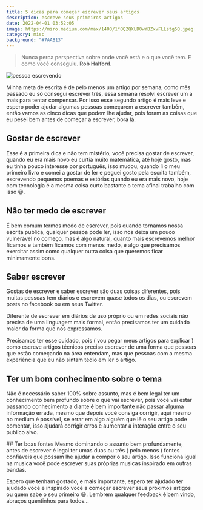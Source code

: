 ```yaml
---
title: 5 dicas para começar escrever seus artigos
description: escreve seus primeiros artigos
date: 2022-04-01 03:52:05
image: https://miro.medium.com/max/1400/1*OQ2QXLD0wYBZxvFLLstg5Q.jpeg
category: misc
background: "#7AAB13"
---
```


>Nunca perca perspectiva sobre onde você está e o que você tem. E como você conseguiu. **Rob Halford.**

![pessoa escrevendo](https://miro.medium.com/max/1400/1*OQ2QXLD0wYBZxvFLLstg5Q.jpeg)

Minha meta de escrita é de pelo menos um artigo por semana, como mês passado eu só consegui escrever três, essa semana resolvi escrever um a mais para tentar compensar. Por isso esse segundo artigo é mais leve e espero poder ajudar algumas pessoas começarem a escrever também, então vamos as cinco dicas que podem lhe ajudar, pois foram as coisas que eu pesei bem antes de começar a escrever, bora lá.

## Gostar de escrever
Esse é a primeira dica e não tem mistério, você precisa gostar de escrever, quando eu era mais novo eu curtia muito matemática, até hoje gosto, mas eu tinha pouco interesse por português, isso mudou, quando li o meu primeiro livro e comei a gostar de ler e peguei gosto pela escrita também, escrevendo pequenos poemas e estórias quando eu era mais novo, hoje com tecnologia é a mesma coisa curto bastante o tema afinal trabalho com isso 😃.

## Não ter medo de escrever
É bem comum termos medo de escrever, pois quando tornamos nossa escrita publica, qualquer pessoa pode ler, isso nos deixa um pouco vulnerável no começo, mas é algo natural, quanto mais escrevemos melhor ficamos e também ficamos com menos medo, é algo que precisamos exercitar assim como qualquer outra coisa que queremos ficar minimamente bons.

## Saber escrever
Gostas de escrever e saber escrever são duas coisas diferentes, pois muitas pessoas tem diários e escrevem quase todos os dias, ou escrevem posts no facebook ou em seus Twitter.

Diferente de escrever em diários de uso próprio ou em redes sociais não precisa de uma linguagem mais formal, então precisamos ter um cuidado maior da forma que nos expressamos.

Precisamos ter esse cuidado, pois ( vou pegar meus artigos para explicar ) como escreve artigos técnicos preciso escrever de uma forma que pessoas que estão começando na área entendam, mas que pessoas com a mesma experiência que eu não sintam tédio em ler o artigo.

## Ter um bom conhecimento sobre o tema
Não é necessário saber 100% sobre assunto, mas é bem legal ter um conhecimento bem profundo sobre o que vai escrever, pois você vai estar passando conhecimento a diante é bem importante não passar alguma informação errada, mesmo que depois você consiga corrigir, aqui mesmo no medium é possível, se errar em algo alguém que lê o seu artigo pode comentar, isso ajudará corrigir erros e aumentar a interação entre o seu publico alvo.

#﻿# Ter boas fontes
Mesmo dominando o assunto bem profundamente, antes de escrever é legal ter umas duas ou três ( pelo menos ) fontes confiáveis que possam lhe ajudar a compor o seu artigo. Isso funciona igual na musica você pode escrever suas próprias musicas inspirado em outras bandas.

Espero que tenham gostado, e mais importante, espero ter ajudado ter ajudado você e inspirado você a começar escrever seus próximos artigos ou quem sabe o seu primeiro 😃. Lembrem qualquer feedback é bem vindo, abraços quentinhos para todos…
